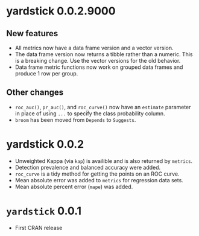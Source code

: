 # yardstick 0.0.2.9000

## New features

* All metrics now have a data frame version and a vector version.
* The data frame version now returns a tibble rather than a numeric. This is
a breaking change. Use the vector versions for the old behavior.
* Data frame metric functions now work on grouped data frames and produce
1 row per group.

## Other changes

* `roc_auc()`, `pr_auc()`, and `roc_curve()` now have an `estimate` parameter
in place of using `...` to specify the class probability column.
* `broom` has been moved from `Depends` to `Suggests`.

# yardstick 0.0.2

* Unweighted Kappa (via `kap`) is availible and is also returned by `metrics`. 
* Detection prevalence and balanced accuracy were added. 
* `roc_curve` is a tidy method for getting the points on an ROC curve. 
* Mean absolute error was added to `metrics` for regression data sets. 
* Mean absolute percent error (`mape`) was added. 


# `yardstick` 0.0.1

* First CRAN release
